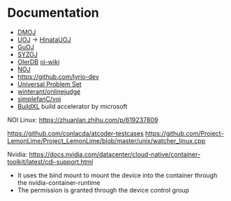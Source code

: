 # Documentation

- [DMOJ](https://github.com/DMOJ/judge)
- [UOJ](https://github.com/UniversalOJ/UOJ-System) -> [HinataUOJ](https://github.com/ouuan/Hinata-Online-Judge)
- [GuOJ](https://github.com/guoj-dev)
- [SYZOJ](https://github.com/syzoj/syzoj-tools)
- [OIerDB](https://github.com/OIerDb-ng/OIerDb?tab=readme-ov-file) [oi-wiki](https://github.com/OI-wiki/oi-wiki)
- [NOJ](https://github.com/ZsgsDesign/NOJ) 
- https://github.com/lyrio-dev
- [Universal Problem Set](https://github.com/UniversalOJ/UniversalProblemSet)
- [winterant/onlinejudge](https://github.com/winterant/OnlineJudge)
- [simplefanC/voj](https://github.com/simplefanC/voj)
- [BuildXL](https://github.com/microsoft/BuildXL) build accelerator by microsoft

NOI Linux: https://zhuanlan.zhihu.com/p/619237809

https://github.com/conlacda/atcoder-testcases
https://github.com/Project-LemonLime/Project_LemonLime/blob/master/unix/watcher_linux.cpp

Nvidia: https://docs.nvidia.com/datacenter/cloud-native/container-toolkit/latest/cdi-support.html

- It uses the bind mount to mount the device into the container through the nvidia-container-runtime
- The permission is granted through the device control group
